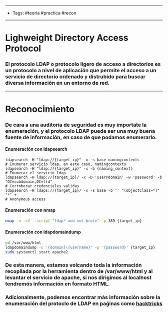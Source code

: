 -----
- Tags: #teoria #practica #recon 
-----
# Lighweight Directory Access Protocol 

### El protocolo LDAP o **protocolo ligero de acceso a directorios** es un protocolo a nivel de aplicación que permite el acceso a un servicio de directorio ordenado y distrubido para buscar diversa información en un entorno de red. 

-----
# Reconocimiento

### De cara a una auditoria de seguridad es muy importate la enumeración, y el protocolo **LDAP** puede ser una muy buena fuente de información, en caso de que podamos enumerarlo. 
#### Enumeración con ldapsearch
```shell
ldapsearch -H "ldap://{target_ip}" -x -s base namingcontexts
# Enumerar servicio ldap, en este caso, namingcontexts
ldapsearch -H "ldap://{target_ip}" -x -b {naming_context}
# Enumerar el servicio ldap
ldapsearch -H ldap://{target_ip}/ -x -D 'user@domain' -w 'password' -b "DC=subdomain,DC=tld"
# Corroborar credenciales validas
ldapsearch -H ldaps://{target_ip}/ -x -s base -b '' "(objectClass=*)" "*" +  
# Anonymous access
```
#### Enumeración con nmap 
```bash
nmap -n -sV --script "ldap* and not brute" -p 389 {target_ip}
```
#### Enumeración con ldapdomaindump
```bash
cd /var/www/html 
ldapdomaindump -u '{domain}\{username}' -p '{password}' {target_ip}
sudo systemctl start apache2 
```
### De esta manera, estamos volcando toda la información recopilada por la herramienta dentro de **/var/www/html** y al levantar el servicio de apache, si nos dirigimos al **localhost** tendremós  información en formato HTML.

### Adicionalmente, podemos encontrar más información sobre la enumeración del protoclo de **LDAP** en paǵinas como [hacktricks](https://book.hacktricks.xyz/network-services-pentesting/pentesting-ldap)

